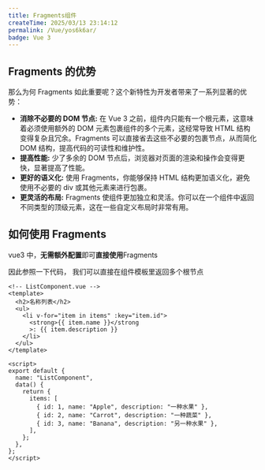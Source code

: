 ```yaml
---
title: Fragments组件
createTime: 2025/03/13 23:14:12
permalink: /Vue/yos6k6ar/
badge: Vue 3
---
```


## Fragments 的优势

那么为何 Fragments 如此重要呢？这个新特性为开发者带来了一系列显著的优势：

- **消除不必要的 DOM 节点:** 在 Vue 3 之前，组件内只能有一个根元素，这意味着必须使用额外的 DOM 元素包裹组件的多个元素，这经常导致 HTML 结构变得复杂且冗余。Fragments 可以直接省去这些不必要的包裹节点，从而简化 DOM 结构，提高代码的可读性和维护性。
- **提高性能:** 少了多余的 DOM 节点后，浏览器对页面的渲染和操作会变得更快，显著提高了性能。
- **更好的语义化:** 使用 Fragments，你能够保持 HTML 结构更加语义化，避免使用不必要的 div 或其他元素来进行包裹。
- **更灵活的布局:** Fragments 使组件更加独立和灵活。你可以在一个组件中返回不同类型的顶级元素，这在一些自定义布局时非常有用。

## 如何使用 Fragments

vue3 中，**无需额外配置**即可**直接使用**Fragments

因此参照一下代码， 我们可以直接在组件模板里返回多个根节点

```vue
<!-- ListComponent.vue -->
<template>
  <h2>名称列表</h2>
  <ul>
    <li v-for="item in items" :key="item.id">
      <strong>{{ item.name }}</strong
      >: {{ item.description }}
    </li>
  </ul>
</template>

<script>
export default {
  name: "ListComponent",
  data() {
    return {
      items: [
        { id: 1, name: "Apple", description: "一种水果" },
        { id: 2, name: "Carrot", description: "一种蔬菜" },
        { id: 3, name: "Banana", description: "另一种水果" },
      ],
    };
  },
};
</script>
```
